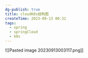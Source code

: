 ```yaml
---
dg-publish: true
title: cloudK8s结构图
createTime: 2023-09-13 00:31
tags:
  - spring
  - springCloud
  - k8s
---
```


![[Pasted image 20230913003117.png]]